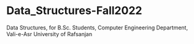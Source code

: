 # Data_Structures-Fall2022
Data Structures, for B.Sc. Students, Computer Engineering Department, Vali-e-Asr University of Rafsanjan
